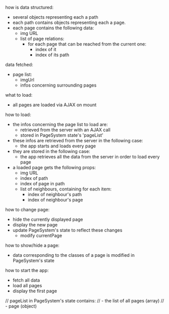 how is data structured:
- several objects representing each a path
- each path contains objects representing each a page.
- each page contains the following data:
    - img URL
    - list of page relations:
        - for each page that can be reached from the current one:
            - index of it
            - index of its path

data fetched:
- page list:
    - imgUrl
    - infos concerning surrounding pages

what to load:
- all pages are loaded via AJAX on mount

how to load:
- the infos concerning the page list to load are:
    - retrieved from the server with an AJAX call
    - stored in PageSystem state's 'pageList'
- these infos are retrieved from the server in the following case:
    - the app starts and loads every page
- they are stored in the following case:
    - the app retrieves all the data from the server in order to load every page
- a loaded page gets the following props:
    - img URL
    - index of path
    - index of page in path
    - list of neighbours, containing for each item:
        - index of neighbour's path
        - index of neighbour's page

how to change page:
- hide the currently displayed page
- display the new page
- update PageSystem's state to reflect these changes
    - modify currentPage

how to show/hide a page:
- data corresponding to the classes of a page is modified in PageSystem's state

how to start the app:
- fetch all data
- load all pages
- display the first page

// pageList in PageSystem's state contains:
// - the list of all pages (array)
//     - page (object)

